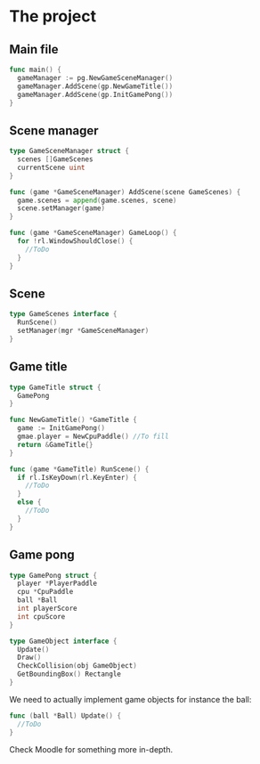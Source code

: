 # The project

## Main file

```go
func main() {
  gameManager := pg.NewGameSceneManager()
  gameManager.AddScene(gp.NewGameTitle())
  gameManager.AddScene(gp.InitGamePong())
}
```

## Scene manager

```go
type GameSceneManager struct {
  scenes []GameScenes
  currentScene uint
}

func (game *GameSceneManager) AddScene(scene GameScenes) {
  game.scenes = append(game.scenes, scene)
  scene.setManager(game)
}

func (game *GameSceneManager) GameLoop() {
  for !rl.WindowShouldClose() {
    //ToDo
  }
}
```

## Scene

```go
type GameScenes interface {
  RunScene()
  setManager(mgr *GameSceneManager)
}
```

## Game title

```go
type GameTitle struct {
  GamePong
}

func NewGameTitle() *GameTitle {
  game := InitGamePong()
  gmae.player = NewCpuPaddle() //To fill
  return &GameTitle{}
}

func (game *GameTitle) RunScene() {
  if rl.IsKeyDown(rl.KeyEnter) {
    //ToDo
  }
  else {
    //ToDo
  }
}
```

## Game pong

```go
type GamePong struct {
  player *PlayerPaddle
  cpu *CpuPaddle
  ball *Ball
  int playerScore
  int cpuScore
}
```

```go
type GameObject interface {
  Update()
  Draw()
  CheckCollision(obj GameObject)
  GetBoundingBox() Rectangle
}
```

We need to actually implement game objects for instance the ball:

```go
func (ball *Ball) Update() {
  //ToDo
}
```

Check Moodle for something more in-depth.
